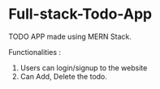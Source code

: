 # Full-stack-Todo-App

TODO APP made using MERN Stack.


Functionalities  : 
1. Users can login/signup to the website
2. Can Add, Delete the todo.
 
